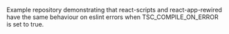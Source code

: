 Example repository demonstrating that react-scripts and react-app-rewired have
the same behaviour on eslint errors when TSC_COMPILE_ON_ERROR is set to true.
